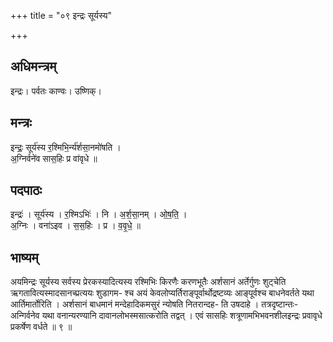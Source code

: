 +++
title = "०९ इन्द्रः सूर्यस्य"

+++
## अधिमन्त्रम्
इन्द्रः। पर्वतः काण्वः। उष्णिक्।

## मन्त्रः
इन्द्रः॒ सूर्य॑स्य र॒श्मिभि॒र्न्य॑र्शसा॒नमो॑षति ।  
अ॒ग्निर्वने॑व सास॒हिः प्र वा॑वृधे ॥

## पदपाठः
इन्द्रः॑ । सूर्य॑स्य । र॒श्मिऽभिः॑ । नि । अ॒र्श॒सा॒नम् । ओ॒ष॒ति॒ ।  
अ॒ग्निः । वना॑ऽइव । स॒स॒हिः । प्र । व॒वृ॒धे॒ ॥

## भाष्यम्
अयमिन्द्रः सूर्यस्य सर्वस्य प्रेरकस्यादित्यस्य रश्मिभिः किरणैः करणभूतैः अर्शसानं अर्तेर्गुणः शुट्चेति ऋगतावित्यस्मादसानच्प्रत्ययः शुडागम- श्च अयं केवलोप्यर्तिराङ्पूर्वार्थोद्रष्टव्यः आङ्पूर्वश्च बाधनेवर्तते यथा आर्तिमार्तोरिति । अर्शसानं बाधमानं मन्देहादिकमसुरं न्योषति नितरान्दह- ति उषदाहे । तत्रदृष्टान्तः-अन्गिर्वनेव यथा वनान्यरण्यानि दावानलोभस्मसात्करोति तद्वत् । एवं सासहिः शत्रूणामभिभवनशीलइन्द्रः प्रवावृधे प्रकर्षेण वर्धते ॥ ९ ॥